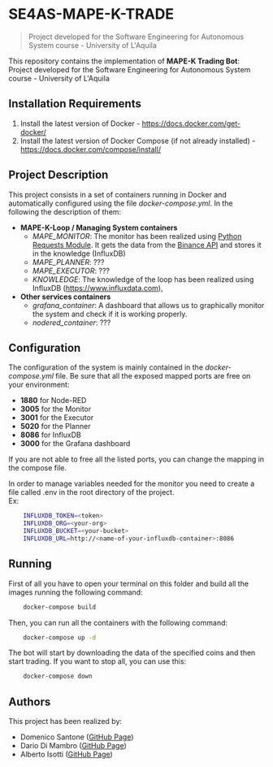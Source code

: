 # SE4AS-MAPE-K-TRADE
> Project developed for the Software Engineering for Autonomous System course - University of L'Aquila

This repository contains the implementation of **MAPE-K Trading Bot**: Project developed for the Software Engineering for Autonomous System course - University of L'Aquila

## Installation Requirements
1. Install the latest version of Docker - https://docs.docker.com/get-docker/
2. Install the latest version of Docker Compose (if not already installed) - https://docs.docker.com/compose/install/

## Project Description

This project consists in a set of containers running in Docker and automatically configured using the file *docker-compose.yml*. In the following the description of them:

 - **MAPE-K-Loop / Managing System containers**
	 - *MAPE_MONITOR*: The monitor has been realized using <a href="https://requests.readthedocs.io/en/latest/">Python Requests Module</a>. It gets the data from the <a href="https://www.binance.com/en/binance-api">Binance API<a> and stores it in the knowledge (InfluxDB)  
	 - *MAPE_PLANNER*: ???
	 - *MAPE_EXECUTOR*: ???
	 - *KNOWLEDGE*: The knowledge of the loop has been realized using InfluxDB (https://www.influxdata.com),
 - **Other services containers**
	 - *grafana_container*: A dashboard that allows us to graphically monitor the system and check if it is working properly.
	 - *nodered_container*: ???

## Configuration
The configuration of the system is mainly contained in the *docker-compose.yml* file. Be sure that all the exposed mapped ports are free on your environment:
- **1880** for Node-RED
- **3005** for the Monitor
- **3001** for the Executor
- **5020** for the Planner
- **8086** for InfluxDB
- **3000** for the Grafana dashboard

If you are not able to free all the listed ports, you can change the mapping in the compose file.

In order to manage variables needed for the monitor you need to create a file called .env in the root directory of the project. \
 Ex:
 ```bash
     INFLUXDB_TOKEN=<token>
     INFLUXDB_ORG=<your-org>
     INFLUXDB_BUCKET=<your-bucket>
     INFLUXDB_URL=http://<name-of-your-influxdb-container>:8086
  ```


## Running 
First of all you have to open your terminal on this folder and build all the images running the following command:
```bash
    docker-compose build
```
Then, you can run all the containers with the following command:
```bash
    docker-compose up -d
```
The bot will start by downloading the data of the specified coins and then start trading.
If you want to stop all, you can use this:
```bash
    docker-compose down
```
    
 
## Authors
This project has been realized by:
- Domenico Santone (<a href="https://github.com/sant1dom">GitHub Page</a>)
- Dario Di Mambro (<a href="https://github.com/ddm18">GitHub Page</a>)
- Alberto Isotti (<a href="https://github.com/albertoisotti">GitHub Page</a>)


